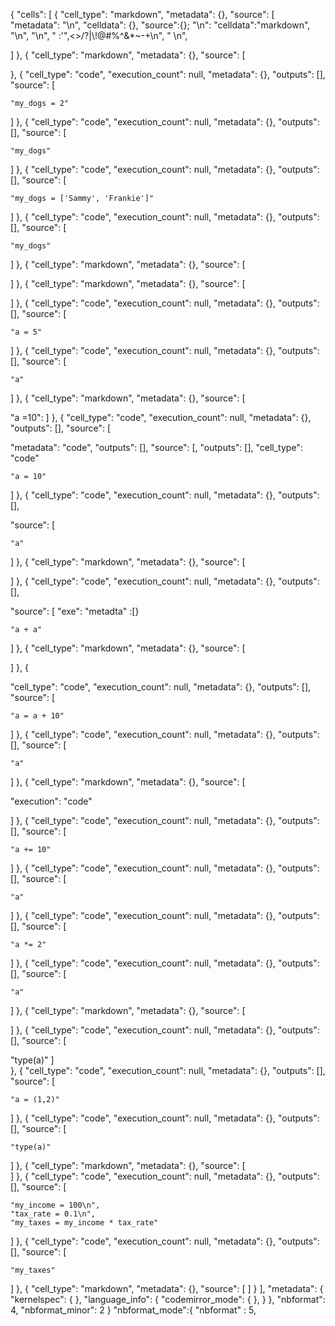 {
 "cells": [
  {
   "cell_type": "markdown",
   "metadata": {},
   "source": [
"metadata":
"\n",
"celldata": {},
"source":{};
"\n":
"celldata":"markdown",
"\n",
    "\n",
    "      :'\",<>/?|\\!@#%^&*~-+\n",
    "       \n",
    
   ]
  },
  {
   "cell_type": "markdown",
   "metadata": {},
   "source": [
    
  },
  {
   "cell_type": "code",
   "execution_count": null,
   "metadata": {},
   "outputs": [],
   "source": [
   
    "my_dogs = 2"
   ]
  },
  {
   "cell_type": "code",
   "execution_count": null,
   "metadata": {},
   "outputs": [],
   "source": [
   
    "my_dogs"
   ]
  },
  {
   "cell_type": "code",
   "execution_count": null,
   "metadata": {},
   "outputs": [],
   "source": [
   
    "my_dogs = ['Sammy', 'Frankie']"
   ]
  },
  {
   "cell_type": "code",
   "execution_count": null,
   "metadata": {},
   "outputs": [],
   "source": [
   
    "my_dogs"
   ]
  },
  {
   "cell_type": "markdown",
   "metadata": {},
   "source": [
  
   ]
  },
  {
   "cell_type": "markdown",
   "metadata": {},
   "source": [
 
   ]
  },
  {
   "cell_type": "code",
   "execution_count": null,
   "metadata": {},
   "outputs": [],
   "source": [
   
    "a = 5"
   ]
  },
  {
   "cell_type": "code",
   "execution_count": null,
   "metadata": {},
   "outputs": [],
   "source": [
   
    "a"
   ]
  },
  {
   "cell_type": "markdown",
   "metadata": {},
   "source": [
   
  "a =10":
   ]
  },
  {
   "cell_type": "code",
   "execution_count": null,
   "metadata": {},
   "outputs": [],
   "source": [

   "metadata": "code",
   "outputs": [],
   "source": [,
   "outputs": [],
   "cell_type": "code"
   
    "a = 10"
   ]
  },
  {
   "cell_type": "code",
   "execution_count": null,
   "metadata": {},
   "outputs": [],
   
   "source": [
   
    "a"
   ]
  },
  {
   "cell_type": "markdown",
   "metadata": {},
   "source": [
   
   ]
  },
  {
   "cell_type": "code",
   "execution_count": null,
   "metadata": {},
   "outputs": [],

   
   "source": [
   "exe":
   "metadta" :[}
  
    "a + a"
   ]
  },
  {
   "cell_type": "markdown",
   "metadata": {},
   "source": [
   
   ]
  },
  {


  
   "cell_type": "code",
   "execution_count": null,
   "metadata": {},
   "outputs": [],
   "source": [
   
    "a = a + 10"
   ]
  },
  {
   "cell_type": "code",
   "execution_count": null,
   "metadata": {},
   "outputs": [],
   "source": [
   
    "a"
   ]
  },
  {
   "cell_type": "markdown",
   "metadata": {},
   "source": [

   "execution": "code"
   
   ]
  },
  {
   "cell_type": "code",
   "execution_count": null,
   "metadata": {},
   "outputs": [],
   "source": [
   
    "a += 10"
   ]
  },
  {
   "cell_type": "code",
   "execution_count": null,
   "metadata": {},
   "outputs": [],
   "source": [

   
    "a"
   ]
  },
  {
   "cell_type": "code",
   "execution_count": null,
   "metadata": {},
   "outputs": [],
   "source": [
   
    "a *= 2"
   ]
  },
  {
   "cell_type": "code",
   "execution_count": null,
   "metadata": {},
   "outputs": [],
   "source": [
   
    "a"
   ]
  },
  {
   "cell_type": "markdown",
   "metadata": {},
   "source": [
    
   ]
  },
  {
   "cell_type": "code",
   "execution_count": null,
   "metadata": {},
   "outputs": [],
   "source": [
   
"type(a)"
]  
  },
  {
   "cell_type": "code",
   "execution_count": null,
   "metadata": {},
   "outputs": [],
   "source": [
   
    "a = (1,2)"
   ]
  },
  {
   "cell_type": "code",
   "execution_count": null,
   "metadata": {},
   "outputs": [],
   "source": [
   
    "type(a)"
   ]
  },
  {
   "cell_type": "markdown",
   "metadata": {},
   "source": [   
   ]
  },
  {
   "cell_type": "code",
   "execution_count": null,
   "metadata": {},
   "outputs": [],
   "source": [
   
    "my_income = 100\n",
    "tax_rate = 0.1\n",
    "my_taxes = my_income * tax_rate"
   ]
  },
  {
   "cell_type": "code",
   "execution_count": null,
   "metadata": {},
   "outputs": [],
   "source": [
   
    "my_taxes"
   ]
  },
  {
   "cell_type": "markdown",
   "metadata": {},
   "source": [
   ]
  }
 ],
 "metadata": {
  "kernelspec": { 
  },
  "language_info": {
   "codemirror_mode": {
   },
  }
 },
 "nbformat": 4,
 "nbformat_minor": 2
}
"nbformat_mode":{
"nbformat" : 5,
